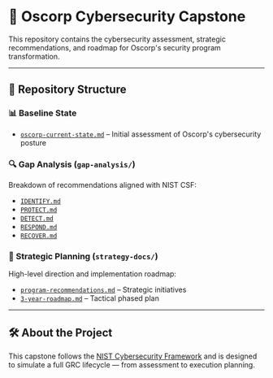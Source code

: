 # 🧬 Oscorp Cybersecurity Capstone

This repository contains the cybersecurity assessment, strategic recommendations, and roadmap for Oscorp's security program transformation.

---

## 📌 Repository Structure


### 📊 Baseline State
- [`oscorp-current-state.md`](oscorp-current-state.md) – Initial assessment of Oscorp's cybersecurity posture

### 🔍 Gap Analysis (`gap-analysis/`)
Breakdown of recommendations aligned with NIST CSF:

- [`IDENTIFY.md`](gap-analysis/IDENTIFY.md)
- [`PROTECT.md`](gap-analysis/PROTECT.md)
- [`DETECT.md`](gap-analysis/DETECT.md)
- [`RESPOND.md`](gap-analysis/RESPOND.md)
- [`RECOVER.md`](gap-analysis/RECOVER.md)

### 🧭 Strategic Planning (`strategy-docs/`)
High-level direction and implementation roadmap:

- [`program-recommendations.md`](strategy-docs/program-recommendations.md) – Strategic initiatives
- [`3-year-roadmap.md`](strategy-docs/3-year-roadmap.md) – Tactical phased plan

---

## 🛠 About the Project

This capstone follows the [NIST Cybersecurity Framework](https://www.nist.gov/cyberframework) and is designed to simulate a full GRC lifecycle — from assessment to execution planning.
